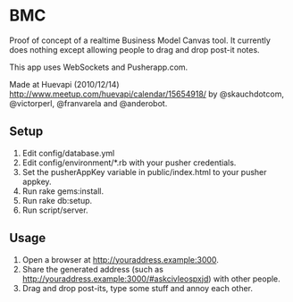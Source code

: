 BMC
===

Proof of concept of a realtime Business Model Canvas tool. It currently does nothing except allowing people to drag and drop post-it notes.

This app uses WebSockets and Pusherapp.com.

Made at Huevapi (2010/12/14) http://www.meetup.com/huevapi/calendar/15654918/ by @skauchdotcom, @victorperl, @franvarela and @anderobot. 

Setup
-----

1. Edit config/database.yml
2. Edit config/environment/*.rb with your pusher credentials.
3. Set the pusherAppKey variable in public/index.html to your pusher appkey.
4. Run rake gems:install.
5. Run rake db:setup.
6. Run script/server.

Usage
-----

1. Open a browser at http://youraddress.example:3000.
2. Share the generated address (such as http://youraddress.example:3000/#askcivleospxjd) with other people.
3. Drag and drop post-its, type some stuff and annoy each other.
